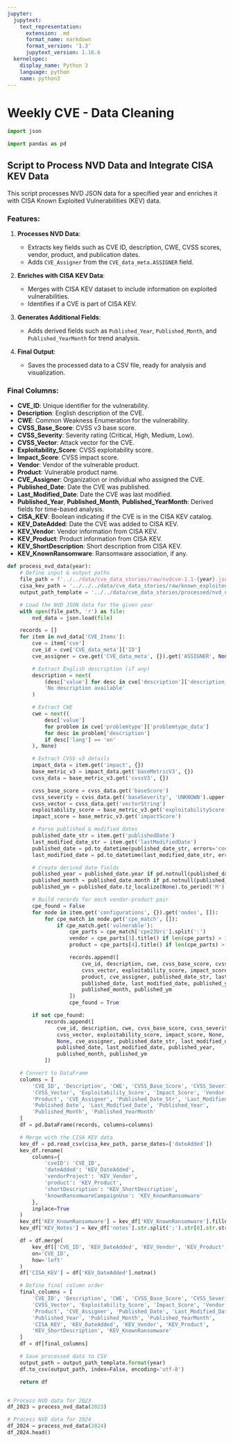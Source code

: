 ```yaml
---
jupyter:
  jupytext:
    text_representation:
      extension: .md
      format_name: markdown
      format_version: '1.3'
      jupytext_version: 1.16.6
  kernelspec:
    display_name: Python 3
    language: python
    name: python3
---
```


# Weekly CVE - Data Cleaning

```python
import json

import pandas as pd
```

## Script to Process NVD Data and Integrate CISA KEV Data

This script processes NVD JSON data for a specified year and enriches it with CISA Known Exploited Vulnerabilities (KEV) data.

### Features:
1. **Processes NVD Data**:
   - Extracts key fields such as CVE ID, description, CWE, CVSS scores, vendor, product, and publication dates.
   - Adds `CVE_Assigner` from the `CVE_data_meta.ASSIGNER` field.

2. **Enriches with CISA KEV Data**:
   - Merges with CISA KEV dataset to include information on exploited vulnerabilities.
   - Identifies if a CVE is part of CISA KEV.

3. **Generates Additional Fields**:
   - Adds derived fields such as `Published_Year`, `Published_Month`, and `Published_YearMonth` for trend analysis.

4. **Final Output**:
   - Saves the processed data to a CSV file, ready for analysis and visualization.

### Final Columns:
- **CVE_ID**: Unique identifier for the vulnerability.
- **Description**: English description of the CVE.
- **CWE**: Common Weakness Enumeration for the vulnerability.
- **CVSS_Base_Score**: CVSS v3 base score.
- **CVSS_Severity**: Severity rating (Critical, High, Medium, Low).
- **CVSS_Vector**: Attack vector for the CVE.
- **Exploitability_Score**: CVSS exploitability score.
- **Impact_Score**: CVSS impact score.
- **Vendor**: Vendor of the vulnerable product.
- **Product**: Vulnerable product name.
- **CVE_Assigner**: Organization or individual who assigned the CVE.
- **Published_Date**: Date the CVE was published.
- **Last_Modified_Date**: Date the CVE was last modified.
- **Published_Year**, **Published_Month**, **Published_YearMonth**: Derived fields for time-based analysis.
- **CISA_KEV**: Boolean indicating if the CVE is in the CISA KEV catalog.
- **KEV_DateAdded**: Date the CVE was added to CISA KEV.
- **KEV_Vendor**: Vendor information from CISA KEV.
- **KEV_Product**: Product information from CISA KEV.
- **KEV_ShortDescription**: Short description from CISA KEV.
- **KEV_KnownRansomware**: Ransomware association, if any.


```python
def process_nvd_data(year):
    # Define input & output paths
    file_path = f'../../data/cve_data_stories/raw/nvdcve-1.1-{year}.json'
    cisa_kev_path = '../../../data/cve_data_stories/raw/known_exploited_vulnerabilities.csv'
    output_path_template = '../../data/cve_data_stories/processed/nvd_data_{}.csv'

    # Load the NVD JSON data for the given year
    with open(file_path, 'r') as file:
        nvd_data = json.load(file)

    records = []
    for item in nvd_data['CVE_Items']:
        cve = item['cve']
        cve_id = cve['CVE_data_meta']['ID']
        cve_assigner = cve.get('CVE_data_meta', {}).get('ASSIGNER', None)

        # Extract English description (if any)
        description = next(
            (desc['value'] for desc in cve['description']['description_data'] if desc['lang'] == 'en'),
            'No description available'
        )

        # Extract CWE
        cwe = next((
            desc['value']
            for problem in cve['problemtype']['problemtype_data']
            for desc in problem['description']
            if desc['lang'] == 'en'
        ), None)

        # Extract CVSS v3 details
        impact_data = item.get('impact', {})
        base_metric_v3 = impact_data.get('baseMetricV3', {})
        cvss_data = base_metric_v3.get('cvssV3', {})

        cvss_base_score = cvss_data.get('baseScore')
        cvss_severity = cvss_data.get('baseSeverity', 'UNKNOWN').upper()
        cvss_vector = cvss_data.get('vectorString')
        exploitability_score = base_metric_v3.get('exploitabilityScore')
        impact_score = base_metric_v3.get('impactScore')

        # Parse published & modified dates
        published_date_str = item.get('publishedDate')
        last_modified_date_str = item.get('lastModifiedDate')
        published_date = pd.to_datetime(published_date_str, errors='coerce') or pd.NaT
        last_modified_date = pd.to_datetime(last_modified_date_str, errors='coerce') or pd.NaT

        # Create derived date fields
        published_year = published_date.year if pd.notnull(published_date) else None
        published_month = published_date.month if pd.notnull(published_date) else None
        published_ym = published_date.tz_localize(None).to_period('M') if pd.notnull(published_date) else None

        # Build records for each vendor-product pair
        cpe_found = False
        for node in item.get('configurations', {}).get('nodes', []):
            for cpe_match in node.get('cpe_match', []):
                if cpe_match.get('vulnerable'):
                    cpe_parts = cpe_match['cpe23Uri'].split(':')
                    vendor = cpe_parts[3].title() if len(cpe_parts) > 3 else "Unknown Vendor"
                    product = cpe_parts[4].title() if len(cpe_parts) > 4 else "Unknown Product"

                    records.append([
                        cve_id, description, cwe, cvss_base_score, cvss_severity,
                        cvss_vector, exploitability_score, impact_score, vendor,
                        product, cve_assigner, published_date_str, last_modified_date_str,
                        published_date, last_modified_date, published_year,
                        published_month, published_ym
                    ])
                    cpe_found = True

        if not cpe_found:
            records.append([
                cve_id, description, cwe, cvss_base_score, cvss_severity,
                cvss_vector, exploitability_score, impact_score, None,
                None, cve_assigner, published_date_str, last_modified_date_str,
                published_date, last_modified_date, published_year,
                published_month, published_ym
            ])

    # Convert to DataFrame
    columns = [
        'CVE_ID', 'Description', 'CWE', 'CVSS_Base_Score', 'CVSS_Severity',
        'CVSS_Vector', 'Exploitability_Score', 'Impact_Score', 'Vendor',
        'Product', 'CVE_Assigner', 'Published_Date_Str', 'Last_Modified_Date_Str',
        'Published_Date', 'Last_Modified_Date', 'Published_Year',
        'Published_Month', 'Published_YearMonth'
    ]
    df = pd.DataFrame(records, columns=columns)

    # Merge with the CISA KEV data
    kev_df = pd.read_csv(cisa_kev_path, parse_dates=['dateAdded'])
    kev_df.rename(
        columns={
            'cveID': 'CVE_ID',
            'dateAdded': 'KEV_DateAdded',
            'vendorProject': 'KEV_Vendor',
            'product': 'KEV_Product',
            'shortDescription': 'KEV_ShortDescription',
            'knownRansomwareCampaignUse': 'KEV_KnownRansomware'
        },
        inplace=True
    )
    kev_df['KEV_KnownRansomware'] = kev_df['KEV_KnownRansomware'].fillna("Unknown").str.capitalize()
    kev_df['KEV_Notes'] = kev_df['notes'].str.split(';').str[0].str.strip()

    df = df.merge(
        kev_df[['CVE_ID', 'KEV_DateAdded', 'KEV_Vendor', 'KEV_Product', 'KEV_ShortDescription', 'KEV_KnownRansomware']],
        on='CVE_ID',
        how='left'
    )
    df['CISA_KEV'] = df['KEV_DateAdded'].notna()

    # Define final column order
    final_columns = [
        'CVE_ID', 'Description', 'CWE', 'CVSS_Base_Score', 'CVSS_Severity',
        'CVSS_Vector', 'Exploitability_Score', 'Impact_Score', 'Vendor',
        'Product', 'CVE_Assigner', 'Published_Date', 'Last_Modified_Date',
        'Published_Year', 'Published_Month', 'Published_YearMonth',
        'CISA_KEV', 'KEV_DateAdded', 'KEV_Vendor', 'KEV_Product',
        'KEV_ShortDescription', 'KEV_KnownRansomware'
    ]
    df = df[final_columns]

    # Save processed data to CSV
    output_path = output_path_template.format(year)
    df.to_csv(output_path, index=False, encoding='utf-8')

    return df


# Process NVD data for 2023
df_2023 = process_nvd_data(2023)

# Process NVD data for 2024
df_2024 = process_nvd_data(2024)
df_2024.head()
```
